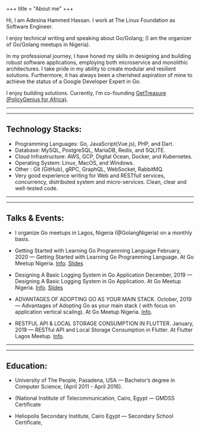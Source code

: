 +++
title = "About me"
+++

Hi, I am Adesina Hammed Hassan. I work at The Linux Foundation as Software Engineer.

I enjoy technical writing and speaking about Go/Golang; (I am the organizer of Go/Golang meetups in Nigeria).

In my professional journey, I have honed my skills in designing and building robust software applications, employing both microservice and monolithic architectures. 
I take pride in my ability to create modular and resilient solutions. 
Furthermore, it has always been a cherished aspiration of mine to achieve the status of a Google Developer Expert in Go.

I enjoy building solutions. Currently, I’m co-founding [GetTreasure (PolicyGenius for Africa)](https://gettreasure.com).


-----------------------------------
-----------------------------------

Technology Stacks:
-
* Programming Languages: Go, JavaScript(Vue.js), PHP, and Dart.
* Database: MySQL, PostgreSQL, MariaDB, Redis, and SQLITE.
* Cloud Infrastructure: AWS, GCP, Digital Ocean, Docker, and Kubernetes.
* Operating System: Linux, MacOS, and Windows.
* Other : Git (GitHub), gRPC, GraphQL, WebSocket, RabbitMQ. 
* Very good experience writing for Web and RESTfull services, concurrency, distributed system and micro-services. Clean, clear and well-tested code.


-----------------------------------
-----------------------------------


Talks & Events:
-

* I organize Go meetups in Lagos, Nigeria (@GolangNigeria) on a monthly basis.

* Getting Started with Learning Go Programming Language
February, 2020 — Getting Started with Learning Go Programming Language. At Go Meetup Nigeria. [Info](https://www.meetup.com/GolangNigeria/events/268265927/). [Slides](https://docs.google.com/presentation/d/1fxABjRUpel8_MJYNZn3m_oBRk6oiMP-qadGg6KkTKwA/edit?usp=sharing)

* Designing A Basic Logging System in Go Application
December, 2019 — Designing A Basic Logging System in Go Application. At Go Meetup Nigeria. [Info](https://www.meetup.com/GolangNigeria/events/267184204/). [Slides]( https://docs.google.com/presentation/d/1ZN1-OPuvMf2KQcHgXNYzkAVpmmngu8c1y8I3vSHNFT4/edit?usp=sharing)

* ADVANTAGES OF ADOPTING GO AS YOUR MAIN STACK.
October, 2019 — Advantages of Adopting Go as your main stack ( with focus on application vertical scaling). At Go Meetup Nigeria. [Info](https://www.meetup.com/GolangNigeria/events/265507431/).

* RESTFUL API & LOCAL STORAGE CONSUMPTION IN FLUTTER.
January, 2019 — RESTful API and Local Storage Consumption in Flutter. At Flutter Lagos Meetup. [Info](https://docs.google.com/presentation/d/1aNT9xlc8wNSlKa_y_Hj4s7SIU7dOFXFHH0X9P8afB14/edit#slide=id.gc6f9e470d_0_0).


-----------------------------------
-----------------------------------


Education:
-

* University of The People, Pasadena, USA — Bachelor’s degree in Computer Science, (April 2011 - April 2016).
<!-- * Al-Azhar University, Cairo, Egypt — Bachelor's degree in Arabic Literature.  -->
<!-- (May 2017 - May 2013). -->
* (National Institute of Telecommunication, Cairo, Egypt — GMDSS Certificate 
<!-- (October 2007 - October 2009). -->
* Heliopolis Secondary Institute, Cairo Egypt — Secondary School Certificate, 
<!-- (2003 - 2005). -->